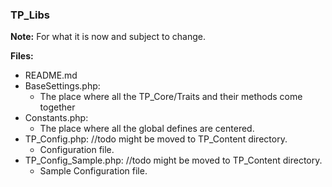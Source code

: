 ### TP_Libs

**Note:** For what it is now and subject to change. 

**Files:** 
- README.md
- BaseSettings.php:
	* The place where all the TP_Core/Traits and their methods come together
- Constants.php:
	* The place where all the global defines are centered.
- TP_Config.php: //todo might be moved to TP_Content directory.
	* Configuration file. 	
- TP_Config_Sample.php: //todo might be moved to TP_Content directory. 	
	* Sample Configuration file.
